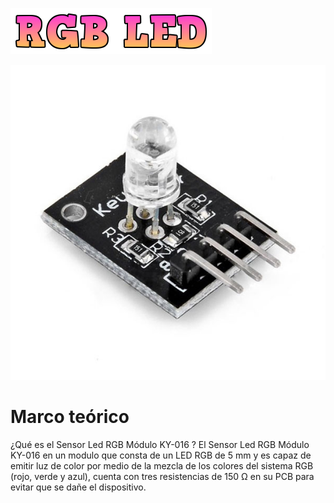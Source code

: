 ![](RGB_LED_titulo.png)

![](RGB_LED_imagen.jpg)

# Marco teórico
¿Qué es el Sensor Led RGB Módulo KY-016 ?
El Sensor Led RGB Módulo KY-016 en un modulo que consta de un LED RGB de 5 mm y es capaz de emitir luz de color por medio de la mezcla de los colores del sistema RGB (rojo, verde y azul), cuenta con tres resistencias de 150 Ω en su PCB para evitar que se dañe el dispositivo.
